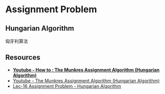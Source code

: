 # Assignment Problem

## Hungarian Algorithm

匈牙利算法

## Resources

* [**Youtube - How to : The Munkres Assignment Algorithm (Hungarian Algorithm)**](https://www.youtube.com/watch?v=KiHLpX0vLGI)
* [Youtube - The Munkres Assignment Algorithm (Hungarian Algorithm)](https://www.youtube.com/watch?v=cQ5MsiGaDY8)
* [Lec-16 Assignment Problem - Hungarian Algorithm](https://www.youtube.com/watch?v=BUGIhEecipE)
